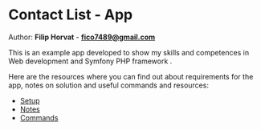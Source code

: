 # Contact List - App

Author:  **Filip Horvat** - **fico7489@gmail.com**

This is an example app developed to show my skills and competences
in Web development and Symfony PHP framework .

Here are the resources where you can find out about requirements for the app,
notes on solution and useful commands and resources:

* [Setup](doc/setup.md)
* [Notes](doc/notes.md)
* [Commands](doc/commands.md)

